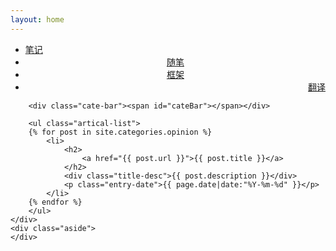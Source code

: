 ```yaml
---
layout: home
---
```


<div class="index-content opinion">
    <div class="section">
        <ul class="artical-cate">
            <li style="text-align:left"><a href="/"><span>笔记</span></a></li>
            <li class="on" style="text-align:center"><a href="/opinion"><span>随笔</span></a></li>
            <li style="text-align:center"><a href="/framework"><span>框架</span></a></li>
            <li style="text-align:right"><a href="/translate"><span>翻译</span></a></li>
        </ul>

        <div class="cate-bar"><span id="cateBar"></span></div>

        <ul class="artical-list">
        {% for post in site.categories.opinion %}
            <li>
                <h2>
                    <a href="{{ post.url }}">{{ post.title }}</a>
                </h2>
                <div class="title-desc">{{ post.description }}</div>
                <p class="entry-date">{{ page.date|date:"%Y-%m-%d" }}</p>
            </li>
        {% endfor %}
        </ul>
    </div>
    <div class="aside">
    </div>
</div>
